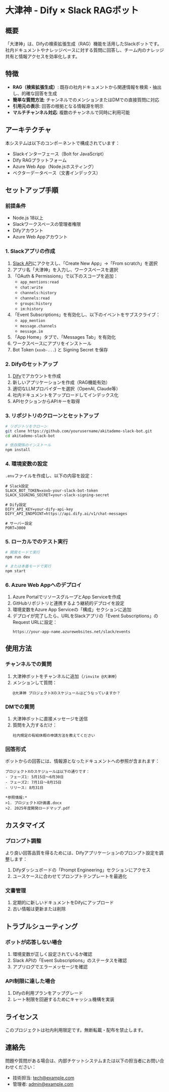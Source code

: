 

# 大津神 - Dify × Slack RAGボット

## 概要
「大津神」は、Difyの検索拡張生成（RAG）機能を活用したSlackボットです。社内ドキュメントやナレッジベースに対する質問に回答し、チーム内のナレッジ共有と情報アクセスを効率化します。

## 特徴
- **RAG（検索拡張生成）**: 既存の社内ドキュメントから関連情報を検索・抽出し、的確な回答を生成
- **簡単な質問方法**: チャンネルでのメンションまたはDMでの直接質問に対応
- **引用元の表示**: 回答の根拠となる情報源を明示
- **マルチチャンネル対応**: 複数のチャンネルで同時に利用可能

## アーキテクチャ
本システムは以下のコンポーネントで構成されています：
- Slackインターフェース（Bolt for JavaScript）
- Dify RAGプラットフォーム
- Azure Web App（Node.jsホスティング）
- ベクターデータベース（文書インデックス）

## セットアップ手順

### 前提条件
- Node.js 18以上
- Slackワークスペースの管理者権限
- Difyアカウント
- Azure Web Appアカウント

### 1. Slackアプリの作成
1. [Slack API](https://api.slack.com/apps)にアクセスし、「Create New App」→「From scratch」を選択
2. アプリ名「大津神」を入力し、ワークスペースを選択
3. 「OAuth & Permissions」で以下のスコープを追加：
   - `app_mentions:read`
   - `chat:write`
   - `channels:history`
   - `channels:read`
   - `groups:history`
   - `im:history`
4. 「Event Subscriptions」を有効化し、以下のイベントをサブスクライブ：
   - `app_mention`
   - `message.channels`
   - `message.im`
5. 「App Home」タブで、「Messages Tab」を有効化
6. ワークスペースにアプリをインストール
7. Bot Token (`xoxb-...`) と Signing Secret を保存

### 2. Difyのセットアップ
1. [Dify](https://dify.ai/)でアカウントを作成
2. 新しいアプリケーションを作成（RAG機能有効）
3. 適切なLLMプロバイダーを選択（OpenAI, Claude等）
4. 社内ドキュメントをアップロードしてインデックス化
5. APIセクションからAPIキーを取得

### 3. リポジトリのクローンとセットアップ
```bash
# リポジトリをクローン
git clone https://github.com/yourusername/akitademo-slack-bot.git
cd akitademo-slack-bot

# 依存関係のインストール
npm install
```

### 4. 環境変数の設定
`.env`ファイルを作成し、以下の内容を設定：
```
# Slack設定
SLACK_BOT_TOKEN=xoxb-your-slack-bot-token
SLACK_SIGNING_SECRET=your-slack-signing-secret

# Dify設定
DIFY_API_KEY=your-dify-api-key
DIFY_API_ENDPOINT=https://api.dify.ai/v1/chat-messages

# サーバー設定
PORT=3000
```

### 5. ローカルでのテスト実行
```bash
# 開発モードで実行
npm run dev

# または本番モードで実行
npm start
```

### 6. Azure Web Appへのデプロイ
1. Azure PortalでリソースグループとApp Serviceを作成
2. GitHubリポジトリと連携するよう継続的デプロイを設定
3. 環境変数をAzure App Serviceの「構成」セクションに追加
4. デプロイが完了したら、URLをSlackアプリの「Event Subscriptions」のRequest URLに設定：
   ```
   https://your-app-name.azurewebsites.net/slack/events
   ```

## 使用方法

### チャンネルでの質問
1. 大津神ボットをチャンネルに追加（`/invite @大津神`）
2. メンションして質問：
   ```
   @大津神 プロジェクトXのスケジュールはどうなっていますか？
   ```

### DMでの質問
1. 大津神ボットに直接メッセージを送信
2. 質問を入力するだけ：
   ```
   社内規定の有給休暇の申請方法を教えてください
   ```

### 回答形式
ボットからの回答には、情報源となったドキュメントへの参照が含まれます：
```
プロジェクトXのスケジュールは以下の通りです：
- フェーズ1: 5月15日〜6月30日
- フェーズ2: 7月1日〜8月15日
- リリース: 8月31日

*参照情報:*
>1. プロジェクトX計画書.docx
>2. 2025年度開発ロードマップ.pdf
```

## カスタマイズ

### プロンプト調整
より良い回答品質を得るためには、Difyアプリケーションのプロンプト設定を調整します：
1. Difyダッシュボードの「Prompt Engineering」セクションにアクセス
2. ユースケースに合わせてプロンプトテンプレートを最適化

### 文書管理
1. 定期的に新しいドキュメントをDifyにアップロード
2. 古い情報は更新または削除

## トラブルシューティング

### ボットが応答しない場合
1. 環境変数が正しく設定されているか確認
2. Slack APIの「Event Subscriptions」のステータスを確認
3. アプリログでエラーメッセージを確認

### API制限に達した場合
1. Difyの利用プランをアップグレード
2. レート制限を回避するためにキャッシュ機構を実装

## ライセンス
このプロジェクトは社内利用限定です。無断転載・配布を禁止します。

## 連絡先
問題や質問がある場合は、内部チケットシステムまたは以下の担当者にお問い合わせください：
- 技術担当: tech@example.com
- 管理者: admin@example.com